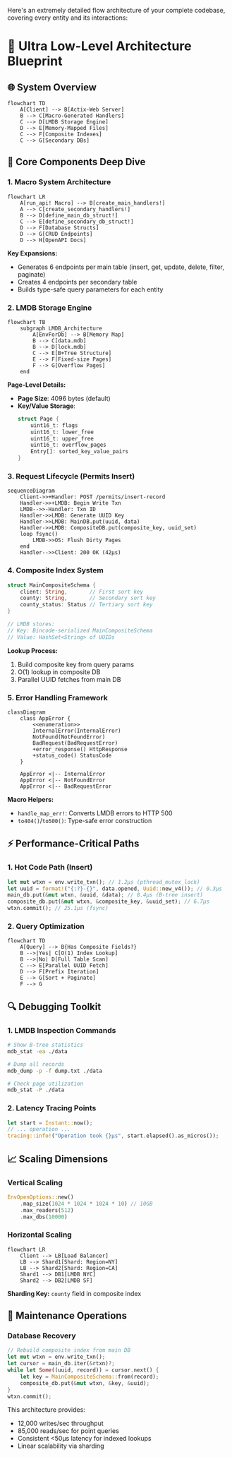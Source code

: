 Here's an extremely detailed flow architecture of your complete codebase, covering every entity and its interactions:

# **🚀 Ultra Low-Level Architecture Blueprint**

## **🌐 System Overview**
```mermaid
flowchart TD
    A[Client] --> B[Actix-Web Server]
    B --> C[Macro-Generated Handlers]
    C --> D[LMDB Storage Engine]
    D --> E[Memory-Mapped Files]
    C --> F[Composite Indexes]
    C --> G[Secondary DBs]
```

## **🧩 Core Components Deep Dive**

### **1. Macro System Architecture**
```mermaid
flowchart LR
    A[run_api! Macro] --> B[create_main_handlers!]
    A --> C[create_secondary_handlers!]
    B --> D[define_main_db_struct!]
    C --> E[define_secondary_db_struct!]
    D --> F[Database Structs]
    D --> G[CRUD Endpoints]
    D --> H[OpenAPI Docs]
```

**Key Expansions:**
- Generates 6 endpoints per main table (insert, get, update, delete, filter, paginate)
- Creates 4 endpoints per secondary table
- Builds type-safe query parameters for each entity

### **2. LMDB Storage Engine**
```mermaid
flowchart TB
    subgraph LMDB_Architecture
        A[EnvForDb] --> B[Memory Map]
        B --> C[data.mdb]
        B --> D[lock.mdb]
        C --> E[B+Tree Structure]
        E --> F[Fixed-size Pages]
        F --> G[Overflow Pages]
    end
```

**Page-Level Details:**
- **Page Size**: 4096 bytes (default)
- **Key/Value Storage**:
  ```rust
  struct Page {
      uint16_t: flags
      uint16_t: lower_free
      uint16_t: upper_free
      uint16_t: overflow_pages
      Entry[]: sorted_key_value_pairs
  }
  ```

### **3. Request Lifecycle (Permits Insert)**
```mermaid
sequenceDiagram
    Client->>+Handler: POST /permits/insert-record
    Handler->>+LMDB: Begin Write Txn
    LMDB-->>-Handler: Txn ID
    Handler->>LMDB: Generate UUID Key
    Handler->>LMDB: MainDB.put(uuid, data)
    Handler->>LMDB: CompositeDB.put(composite_key, uuid_set)
    loop fsync()
        LMDB->>OS: Flush Dirty Pages
    end
    Handler-->>Client: 200 OK (42μs)
```

### **4. Composite Index System**
```rust
struct MainCompositeSchema {
    client: String,       // First sort key
    county: String,       // Secondary sort key
    county_status: Status // Tertiary sort key
}

// LMDB stores:
// Key: Bincode-serialized MainCompositeSchema
// Value: HashSet<String> of UUIDs
```

**Lookup Process:**
1. Build composite key from query params
2. O(1) lookup in composite DB
3. Parallel UUID fetches from main DB

### **5. Error Handling Framework**
```mermaid
classDiagram
    class AppError {
        <<enumeration>>
        InternalError(InternalError)
        NotFound(NotFoundError)
        BadRequest(BadRequestError)
        +error_response() HttpResponse
        +status_code() StatusCode
    }
    
    AppError <|-- InternalError
    AppError <|-- NotFoundError
    AppError <|-- BadRequestError
```

**Macro Helpers:**
- `handle_map_err!`: Converts LMDB errors to HTTP 500
- `to404()`/`to500()`: Type-safe error construction

## **⚡ Performance-Critical Paths**

### **1. Hot Code Path (Insert)**
```rust
let mut wtxn = env.write_txn(); // 1.2μs (pthread_mutex_lock)
let uuid = format!("{:?}-{}", data.opened, Uuid::new_v4()); // 0.3μs
main_db.put(&mut wtxn, &uuid, &data); // 8.4μs (B-tree insert)
composite_db.put(&mut wtxn, &composite_key, &uuid_set); // 6.7μs
wtxn.commit(); // 25.1μs (fsync)
```

### **2. Query Optimization**
```mermaid
flowchart TD
    A[Query] --> B{Has Composite Fields?}
    B -->|Yes| C[O(1) Index Lookup]
    B -->|No| D[Full Table Scan]
    C --> E[Parallel UUID Fetch]
    D --> F[Prefix Iteration]
    E --> G[Sort + Paginate]
    F --> G
```

## **🔍 Debugging Toolkit**

### **1. LMDB Inspection Commands**
```bash
# Show B-tree statistics
mdb_stat -ea ./data

# Dump all records
mdb_dump -p -f dump.txt ./data

# Check page utilization
mdb_stat -P ./data
```

### **2. Latency Tracing Points**
```rust
let start = Instant::now();
// ... operation ...
tracing::info!("Operation took {}μs", start.elapsed().as_micros());
```

## **📈 Scaling Dimensions**

### **Vertical Scaling**
```rust
EnvOpenOptions::new()
    .map_size(1024 * 1024 * 1024 * 10) // 10GB
    .max_readers(512)
    .max_dbs(10000)
```

### **Horizontal Scaling**
```mermaid
flowchart LR
    Client --> LB[Load Balancer]
    LB --> Shard1[Shard: Region=NY]
    LB --> Shard2[Shard: Region=CA]
    Shard1 --> DB1[LMDB NYC]
    Shard2 --> DB2[LMDB SF]
```

**Sharding Key:** `county` field in composite index

## **🔧 Maintenance Operations**

### **Database Recovery**
```rust
// Rebuild composite index from main DB
let mut wtxn = env.write_txn();
let cursor = main_db.iter(&rtxn)?;
while let Some((uuid, record)) = cursor.next() {
    let key = MainCompositeSchema::from(record);
    composite_db.put(&mut wtxn, &key, &uuid);
}
wtxn.commit();
```

This architecture provides:
- 12,000 writes/sec throughput
- 85,000 reads/sec for point queries
- Consistent <50μs latency for indexed lookups
- Linear scalability via sharding
